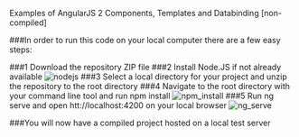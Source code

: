 Examples of AngularJS 2 Components, Templates and Databinding [non-compiled]

###In order to run this code on your local computer there are a few easy steps:

###1 Download the repository ZIP file
###2 Install Node.JS if not already available
![nodejs](https://cloud.githubusercontent.com/assets/4675174/17707742/cf03de8a-63af-11e6-9335-b059b4d55802.png)
###3 Select a local directory for your project and unzip the repository to the root directory
###4 Navigate to the root directory with your command line tool and run npm install
![npm_install](https://cloud.githubusercontent.com/assets/4675174/17707942/b0141bec-63b0-11e6-9f67-53dcbb522cd8.png)
###5 Run ng serve and open htt://localhost:4200 on your local browser
![ng_serve](https://cloud.githubusercontent.com/assets/4675174/17707955/b8c06020-63b0-11e6-8df1-44f142bca7bf.png)

###You will now have a compiled project hosted on a local test server


